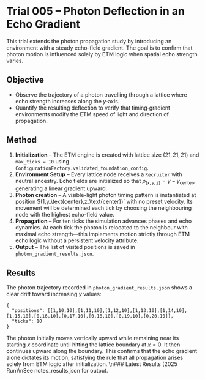 # Trial 005 – Photon Deflection in an Echo Gradient

This trial extends the photon propagation study by introducing an environment with a steady echo-field gradient. The goal is to confirm that photon motion is influenced solely by ETM logic when spatial echo strength varies.

## Objective
- Observe the trajectory of a photon travelling through a lattice where echo strength increases along the $y$‑axis.
- Quantify the resulting deflection to verify that timing‐gradient environments modify the ETM speed of light and direction of propagation.

## Method
1. **Initialization** – The ETM engine is created with lattice size $(21,21,21)$ and `max_ticks = 10` using `ConfigurationFactory.validated_foundation_config`.
2. **Environment Setup** – Every lattice node receives a `Recruiter` with neutral ancestry. Echo fields are initialized so that $\rho_{(x,y,z)} = y - y_\text{center}$, generating a linear gradient upward.
3. **Photon creation** – A visible-light photon timing pattern is instantiated at position $(1,y_\text{center},z_\text{center})` with no preset velocity. Its movement will be determined each tick by choosing the neighbouring node with the highest echo-field value.
4. **Propagation** – For ten ticks the simulation advances phases and echo dynamics. At each tick the photon is relocated to the neighbour with maximal echo strength—this implements motion strictly through ETM echo logic without a persistent velocity attribute.
5. **Output** – The list of visited positions is saved in `photon_gradient_results.json`.


## Results
The photon trajectory recorded in `photon_gradient_results.json` shows a clear drift toward increasing $y$ values:

```
{
  "positions": [[1,10,10],[1,11,10],[1,12,10],[1,13,10],[1,14,10],[1,15,10],[0,16,10],[0,17,10],[0,18,10],[0,19,10],[0,20,10]],
  "ticks": 10
}
```

The photon initially moves vertically upward while remaining near its starting $x$ coordinate until hitting the lattice boundary at $x=0$. It then continues upward along the boundary. This confirms that the echo gradient alone dictates its motion, satisfying the rule that all propagation arises solely from ETM logic after initialization.
\n### Latest Results (2025 Run)\nSee notes_results.json for output.

